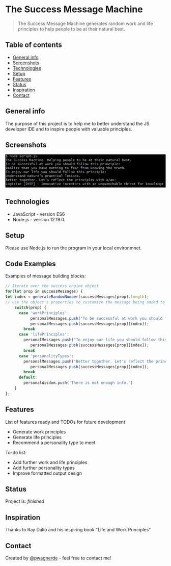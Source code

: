 # The Success Message Machine

> The Success Message Machine generates random work and life principles to help people to be at their natural best.

## Table of contents

* [General info](#general-info)
* [Screenshots](#screenshots)
* [Technologies](#technologies)
* [Setup](#setup)
* [Features](#features)
* [Status](#status)
* [Inspiration](#inspiration)
* [Contact](#contact)

## General info

The purpose of this project is to help me to better understand the JS developer IDE and to inspire people with valuable principles.

## Screenshots

![Example screenshot](./img/screenshot.png)

## Technologies

* JavaScript - version ES6
* Node.js - version 12.19.0.

## Setup

Please use Node.js to run the program in your local environmnet.

## Code Examples

Examples of message building blocks:

```javascript
// Iterate over the success engine object
for(let prop in successMessages) {
let index = generateRandomNumber(successMessages[prop].length);
// use the object's properties to customize the message being added to personalMessages  
    switch(prop) {
      case 'workPrinciples':
           personalMessages.push("To be successful at work you should follow this principle:");
           personalMessages.push(successMessages[prop][index]);  
        break
      case 'lifePrinciples':
        personalMessages.push("To enjoy our life you should follow this principle:");
           personalMessages.push(successMessages[prop][index]);  
        break
      case 'personalityTypes':
        personalMessages.push("Better together. Let's reflect the principles with a/an:");
           personalMessages.push(successMessages[prop][index]);  
        break
      default:
        personalWisdom.push('There is not enough info.')
    }
};

```

## Features

List of features ready and TODOs for future development

* Generate work principles
* Generate life principles
* Recommend a personality type to meet

To-do list:

* Add further work and life principles
* Add further personality types
* Improve formatted output design

## Status

Project is: _finished_

## Inspiration

Thanks to Ray Dalio and his inspiring book "Life and Work Principles"

## Contact

Created by [@pwagnerde](https://www.linkedin.com/in/pwagnerde/) - feel free to contact me!
